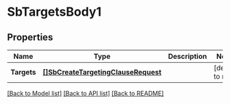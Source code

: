# SbTargetsBody1

## Properties
Name | Type | Description | Notes
------------ | ------------- | ------------- | -------------
**Targets** | [**[]SbCreateTargetingClauseRequest**](SBCreateTargetingClauseRequest.md) |  | [default to null]

[[Back to Model list]](../README.md#documentation-for-models) [[Back to API list]](../README.md#documentation-for-api-endpoints) [[Back to README]](../README.md)

